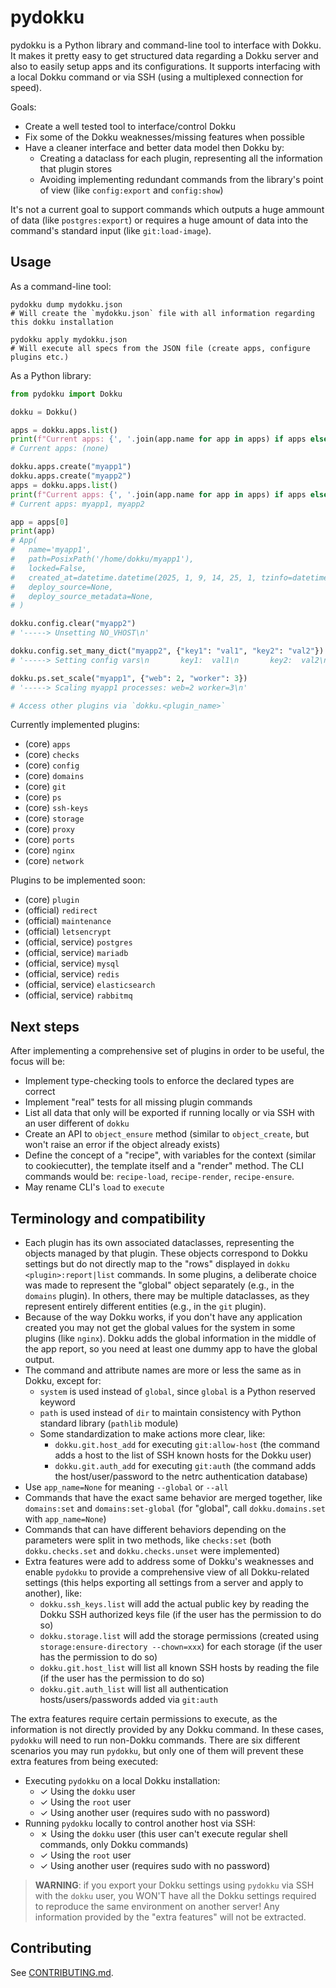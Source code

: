 # pydokku

pydokku is a Python library and command-line tool to interface with Dokku. It makes it pretty easy to get structured
data regarding a Dokku server and also to easily setup apps and its configurations. It supports interfacing with a
local Dokku command or via SSH (using a multiplexed connection for speed).

Goals:
- Create a well tested tool to interface/control Dokku
- Fix some of the Dokku weaknesses/missing features when possible
- Have a cleaner interface and better data model then Dokku by:
  - Creating a dataclass for each plugin, representing all the information that plugin stores
  - Avoiding implementing redundant commands from the library's point of view (like `config:export` and `config:show`)

It's not a current goal to support commands which outputs a huge ammount of data (like `postgres:export`) or requires a
huge amount of data into the command's standard input (like `git:load-image`).

## Usage

As a command-line tool:

```shell
pydokku dump mydokku.json
# Will create the `mydokku.json` file with all information regarding this dokku installation

pydokku apply mydokku.json
# Will execute all specs from the JSON file (create apps, configure plugins etc.)
```

As a Python library:

```python
from pydokku import Dokku

dokku = Dokku()

apps = dokku.apps.list()
print(f"Current apps: {', '.join(app.name for app in apps) if apps else '(none)'}")
# Current apps: (none)

dokku.apps.create("myapp1")
dokku.apps.create("myapp2")
apps = dokku.apps.list()
print(f"Current apps: {', '.join(app.name for app in apps) if apps else '(none)'}")
# Current apps: myapp1, myapp2

app = apps[0]
print(app)
# App(
#   name='myapp1',
#   path=PosixPath('/home/dokku/myapp1'),
#   locked=False,
#   created_at=datetime.datetime(2025, 1, 9, 14, 25, 1, tzinfo=datetime.timezone(datetime.timedelta(days=-1, seconds=75600), '-03')),
#   deploy_source=None,
#   deploy_source_metadata=None,
# )

dokku.config.clear("myapp2")
# '-----> Unsetting NO_VHOST\n'

dokku.config.set_many_dict("myapp2", {"key1": "val1", "key2": "val2"})
# '-----> Setting config vars\n       key1:  val1\n       key2:  val2\n'

dokku.ps.set_scale("myapp1", {"web": 2, "worker": 3})
# '-----> Scaling myapp1 processes: web=2 worker=3\n'

# Access other plugins via `dokku.<plugin_name>`
```

Currently implemented plugins:
- (core) `apps`
- (core) `checks`
- (core) `config`
- (core) `domains`
- (core) `git`
- (core) `ps`
- (core) `ssh-keys`
- (core) `storage`
- (core) `proxy`
- (core) `ports`
- (core) `nginx`
- (core) `network`

Plugins to be implemented soon:
- (core) `plugin`
- (official) `redirect`
- (official) `maintenance`
- (official) `letsencrypt`
- (official, service) `postgres`
- (official, service) `mariadb`
- (official, service) `mysql`
- (official, service) `redis`
- (official, service) `elasticsearch`
- (official, service) `rabbitmq`


## Next steps

After implementing a comprehensive set of plugins in order to be useful, the focus will be:

- Implement type-checking tools to enforce the declared types are correct
- Implement "real" tests for all missing plugin commands
- List all data that only will be exported if running locally or via SSH with an user different of `dokku`
- Create an API to `object_ensure` method (similar to `object_create`, but won't raise an error if the object already
  exists)
- Define the concept of a "recipe", with variables for the context (similar to cookiecutter), the template itself and a
  "render" method. The CLI commands would be: `recipe-load`, `recipe-render`, `recipe-ensure`.
- May rename CLI's `load` to `execute`


## Terminology and compatibility

- Each plugin has its own associated dataclasses, representing the objects managed by that plugin. These objects
  correspond to Dokku settings but do not directly map to the "rows" displayed in `dokku <plugin>:report|list`
  commands. In some plugins, a deliberate choice was made to represent the "global" object separately (e.g., in the
  `domains` plugin). In others, there may be multiple dataclasses, as they represent entirely different entities (e.g.,
  in the `git` plugin).
- Because of the way Dokku works, if you don't have any application created you may not get the global values for the
  system in some plugins (like `nginx`). Dokku adds the global information in the middle of the app report, so you need
  at least one dummy app to have the global output.
- The command and attribute names are more or less the same as in Dokku, except for:
  - `system` is used instead of `global`, since `global` is a Python reserved keyword
  - `path` is used instead of `dir` to maintain consistency with Python standard library (`pathlib` module)
  - Some standardization to make actions more clear, like:
    - `dokku.git.host_add` for executing `git:allow-host` (the command adds a host to the list of SSH known hosts for
      the Dokku user)
    - `dokku.git.auth_add` for executing `git:auth` (the command adds the host/user/password to the netrc
      authentication database)
- Use `app_name=None` for meaning `--global` or `--all`
- Commands that have the exact same behavior are merged together, like `domains:set` and `domains:set-global` (for
  "global", call `dokku.domains.set` with `app_name=None`)
- Commands that can have different behaviors depending on the parameters were split in two methods, like `checks:set`
  (both `dokku.checks.set` and `dokku.checks.unset` were implemented)
- Extra features were add to address some of Dokku's weaknesses and enable `pydokku` to provide a comprehensive view of
  all Dokku-related settings (this helps exporting all settings from a server and apply to another), like:
  - `dokku.ssh_keys.list` will add the actual public key by reading the Dokku SSH authorized keys file (if the user has
    the permission to do so)
  - `dokku.storage.list` will add the storage permissions (created using `storage:ensure-directory --chown=xxx`) for
    each storage (if the user has the permission to do so)
  - `dokku.git.host_list` will list all known SSH hosts by reading the file (if the user has the permission to do so)
  - `dokku.git.auth_list` will list all authentication hosts/users/passwords added via `git:auth`

The extra features require certain permissions to execute, as the information is not directly provided by any Dokku
command. In these cases, `pydokku` will need to run non-Dokku commands. There are six different scenarios you may run
`pydokku`, but only one of them will prevent these extra features from being executed:
- Executing `pydokku` on a local Dokku installation:
  - ✓ Using the `dokku` user
  - ✓ Using the `root` user
  - ✓ Using another user (requires sudo with no password)
- Running `pydokku` locally to control another host via SSH:
  - ✗ Using the `dokku` user (this user can't execute regular shell commands, only Dokku commands)
  - ✓ Using the `root` user
  - ✓ Using another user (requires sudo with no password)

> **WARNING**: if you export your Dokku settings using `pydokku` via SSH with the `dokku` user, you WON'T have all the
> Dokku settings required to reproduce the same environment on another server! Any information provided by the "extra
> features" will not be extracted.


## Contributing

See [CONTRIBUTING.md](CONTRIBUTING.md).
